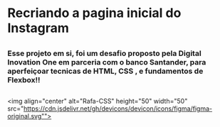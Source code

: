 # Recriando a pagina inicial do Instagram

##

<h3>Esse projeto em si, foi um desafio proposto pela Digital Inovation One em parceria com o banco Santander, para aperfeiçoar tecnicas de HTML, CSS , e fundamentos de Flexbox!!</h3>

##
<img align="center" alt="Rafa-CSS" height="50" width="50" src="https://cdn.jsdelivr.net/gh/devicons/devicon/icons/figma/figma-original.svg"">
</div>
